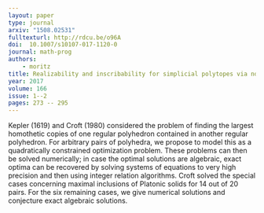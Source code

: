 ```yaml
---
layout: paper
type: journal
arxiv: "1508.02531"
fulltexturl: http://rdcu.be/o96A
doi:  10.1007/s10107-017-1120-0
journal: math-prog
authors:
    - moritz
title: Realizability and inscribability for simplicial polytopes via nonlinear optimization
year: 2017
volume: 166
issue: 1--2
pages: 273 -- 295
---
```


Kepler (1619) and Croft (1980) considered the problem of finding the largest homothetic copies of one regular polyhedron contained in another regular polyhedron. For arbitrary pairs of polyhedra, we propose to model this as a quadratically constrained optimization problem. These problems can then be solved numerically; in case the optimal solutions are algebraic, exact optima can be recovered by solving systems of equations to very high precision and then using integer relation algorithms. Croft solved the special cases concerning maximal inclusions of Platonic solids for 14 out of 20 pairs. For the six remaining cases, we give numerical solutions and conjecture exact algebraic solutions.
